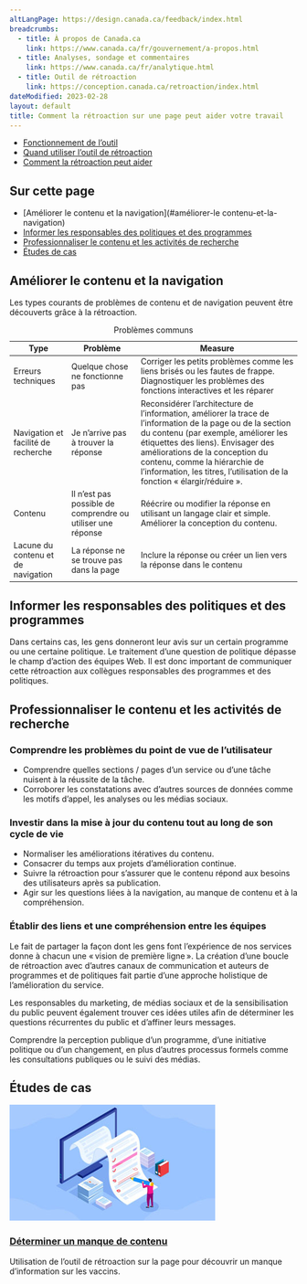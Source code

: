```yaml
---
altLangPage: https://design.canada.ca/feedback/index.html
breadcrumbs:
  - title: À propos de Canada.ca
    link: https://www.canada.ca/fr/gouvernement/a-propos.html
  - title: Analyses, sondage et commentaires
    link: https://www.canada.ca/fr/analytique.html
  - title: Outil de rétroaction
    link: https://conception.canada.ca/retroaction/index.html
dateModified: 2023-02-28
layout: default
title: Comment la rétroaction sur une page peut aider votre travail
---
```


<div class="gc-stp-stp">
<div class="row">
<ul class="toc lst-spcd col-md-12">
<li class="col-md-4 col-sm-6"><a class="list-group-item" href="fonctionnement.html">Fonctionnement de l’outil</a></li>
<li class="col-md-4 col-sm-6"><a class="list-group-item" href="quand.html">Quand utiliser l’outil de rétroaction</a></li>
<li class="col-md-4 col-sm-6"><a class="list-group-item active" href="ameliorer.html">Comment la rétroaction peut aider</a></li>
</ul>
</div>
</div>
			    
## Sur cette page

*   [Améliorer le contenu et la navigation](#améliorer-le contenu-et-la-navigation)
*   [Informer les responsables des politiques et des programmes](#informer-les-responsables-des-politiques-et-des-programmes)
*   [Professionnaliser le contenu et les activités de recherche](#professionnaliser-le-contenu-et-les-activités-de-recherche)
*   [Études de cas](#cas)

## Améliorer le contenu et la navigation

Les types courants de problèmes de contenu et de navigation peuvent être découverts grâce à la rétroaction.					
					
<table class="provisional gc-table table table-striped" id="myTable1">
<caption class="wb-inv">Problèmes communs</caption>

<thead>
<tr>
		<th scope="col">Type</th>
		<th scope="col">Problème</th>
		<th scope="col">Measure</th>
</tr>
</thead>

<tbody>
<tr>
		<td data-label="Type"><span class="text-left">Erreurs techniques</span></td>
		<td data-label="Problème"><span class="text-left">Quelque chose ne fonctionne pas</span></td>
		<td data-label="Measure"><span class="text-left">Corriger les petits problèmes comme les liens brisés ou les fautes de frappe. Diagnostiquer les problèmes des fonctions interactives et les réparer</span></td>
</tr>

<tr>
		<td data-label="Type"><span class="text-left">Navigation et facilité de recherche</span></td>
		<td data-label="Problème"><span class="text-left">Je n’arrive pas à trouver la réponse</span></td>
		<td data-label="Measure"><span class="text-left">Reconsidérer l’architecture de l’information, améliorer la trace de l’information de la page ou de la section du contenu (par exemple, améliorer les étiquettes des liens). Envisager des améliorations de la conception du contenu, comme la hiérarchie de l’information, les titres, l’utilisation de la fonction « élargir/réduire ».</span></td>
</tr>

<tr>
		<td data-label="Type"><span class="text-left">Contenu</span></td>
		<td data-label="Problème"><span class="text-left">Il n’est pas possible de comprendre ou utiliser une réponse</span></td>
		<td data-label="Measure"><span class="text-left">Réécrire ou modifier la réponse en utilisant un langage clair et simple. Améliorer la conception du contenu. </span></td>
</tr>

<tr>
		<td data-label="Type"><span class="text-left">Lacune du contenu et de navigation</span></td>
		<td data-label="Problème"><span class="text-left">La réponse ne se trouve pas dans la page</span></td>
		<td data-label="Measure"><span class="text-left">Inclure la réponse ou créer un lien vers la réponse dans le contenu</span></td>
</tr>
		 
</tbody>
</table>

## Informer les responsables des politiques et des programmes
Dans certains cas, les gens donneront leur avis sur un certain programme ou une certaine politique. Le traitement d’une question de politique dépasse le champ d’action des équipes Web. Il est donc important de communiquer cette rétroaction aux collègues responsables des programmes et des politiques.

## Professionnaliser le contenu et les activités de recherche

### Comprendre les problèmes du point de vue de l’utilisateur

*   Comprendre quelles sections / pages d’un service ou d’une tâche nuisent à la réussite de la tâche.
*   Corroborer les constatations avec d’autres sources de données comme les motifs d’appel, les analyses ou les médias sociaux.

### Investir dans la mise à jour du contenu tout au long de son cycle de vie

*   Normaliser les améliorations itératives du contenu.
*   Consacrer du temps aux projets d’amélioration continue.
*   Suivre la rétroaction pour s’assurer que le contenu répond aux besoins des utilisateurs après sa publication.
*   Agir sur les questions liées à la navigation, au manque de contenu et à la compréhension.

### Établir des liens et une compréhension entre les équipes

Le fait de partager la façon dont les gens font l’expérience de nos services donne à chacun une « vision de première ligne ». La création d’une boucle de rétroaction avec d’autres canaux de communication et auteurs de programmes et de politiques fait partie d’une approche holistique de l’amélioration du service.

Les responsables du marketing, de médias sociaux et de la sensibilisation du public peuvent également trouver ces idées utiles afin de déterminer les questions récurrentes du public et d’affiner leurs messages.

Comprendre la perception publique d’un programme, d’une initiative politique ou d’un changement, en plus d’autres processus formels comme les consultations publiques ou le suivi des médias.

## Études de cas

<div class="row wb-eqht-grd main-card mrgn-tp-lg"><div class="col-md-4">
<div class="hght-inhrt">
<div class="hidden-xs hidden-sm">
<img src="images/case-study-content-thumbnail.jpg" alt="" class="img-responsive mrgn-bttm-md thumbnail" />
</div>
						
<h3><a class='stretched-link' href="etude-cas-ingredients.html">Déterminer un manque de contenu</a></h3>
<p>Utilisation de l’outil de rétroaction sur la page pour découvrir un manque d’information sur les vaccins.</p>
</div>
</div>	